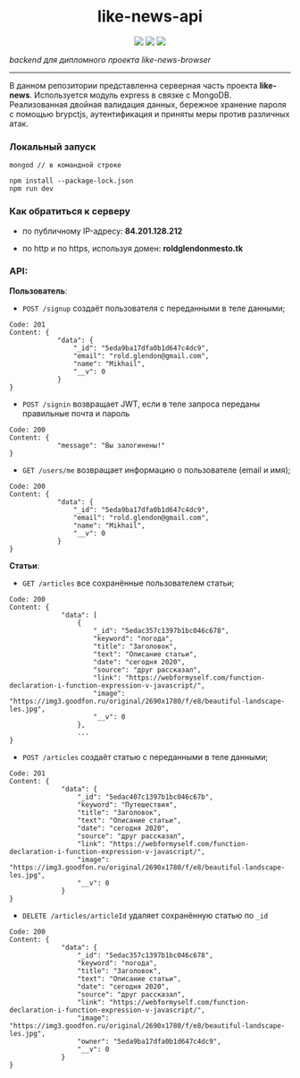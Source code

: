 <h1 align="center">like-news-api</h1>

<p align="center">
    <img src="https://img.shields.io/badge/version-1.0.0-blue">
    <img src="https://img.shields.io/github/languages/top/RGlendon/like-news-api?style=flat&color=yellow">
    <img src="https://img.shields.io/github/stars/RGlendon/like-news-api.svg?style=flat&color=green">
</p>

_backend для дипломного проекта like-news-browser_

---
В данном репозитории представленна серверная часть проекта **like-news**. 
Используется модуль express в связке с MongoDB. Реализованная двойная валидация данных, 
бережное хранение пароля с помощью brypctjs, аутентификация и приняты меры против различных атак.  
 
### Локальный запуск
```
mongod // в командной строке

npm install --package-lock.json
npm run dev
```
 
### Как обратиться к серверу

- по публичному IP-адресу: **84.201.128.212**

- по http и по https, используя домен: **roldglendonmesto.tk**


### API:

**Пользователь**:

* ```POST /signup``` создаёт пользователя с переданными в теле данными;

```
Code: 201
Content: {
            "data": {
                "_id": "5eda9ba17dfa0b1d647c4dc9",
                "email": "rold.glendon@gmail.com",
                "name": "Mikhail",
                "__v": 0
            }
}
```
* ```POST /signin``` возвращает JWT, если в теле запроса переданы правильные почта и пароль

```
Code: 200
Content: {
            "message": "Вы залогинены!"
}
```


* ```GET /users/me``` возвращает информацию о пользователе (email и имя);

```
Code: 200
Content: {
            "data": {
                "_id": "5eda9ba17dfa0b1d647c4dc9",
                "email": "rold.glendon@gmail.com",
                "name": "Mikhail",
                "__v": 0
            }
}
```
**Статьи**:

* ```GET /articles```  все сохранённые пользователем статьи;

```
Code: 200
Content: {
             "data": [
                 {
                     "_id": "5edac357c1397b1bc046c678",
                     "keyword": "погода",
                     "title": "Заголовок",
                     "text": "Описание статьи",
                     "date": "сегодня 2020",
                     "source": "друг рассказал",
                     "link": "https://webformyself.com/function-declaration-i-function-expression-v-javascript/",
                     "image": "https://img3.goodfon.ru/original/2690x1780/f/e8/beautiful-landscape-les.jpg",
                     "__v": 0
                 },
                 ...
}
```
* ```POST /articles``` создаёт статью с переданными в теле данными;

```
Code: 201
Content: {
             "data": {
                 "_id": "5edac407c1397b1bc046c67b",
                 "keyword": "Путешествия",
                 "title": "Заголовок",
                 "text": "Описание статьи",
                 "date": "сегодня 2020",
                 "source": "друг рассказал",
                 "link": "https://webformyself.com/function-declaration-i-function-expression-v-javascript/",
                 "image": "https://img3.goodfon.ru/original/2690x1780/f/e8/beautiful-landscape-les.jpg",
                 "__v": 0
             }
}
```


* `DELETE /articles/articleId` удаляет сохранённую статью по `_id`

```
Code: 200
Content: {
             "data": {
                 "_id": "5edac357c1397b1bc046c678",
                 "keyword": "погода",
                 "title": "Заголовок",
                 "text": "Описание статьи",
                 "date": "сегодня 2020",
                 "source": "друг рассказал",
                 "link": "https://webformyself.com/function-declaration-i-function-expression-v-javascript/",
                 "image": "https://img3.goodfon.ru/original/2690x1780/f/e8/beautiful-landscape-les.jpg",
                 "owner": "5eda9ba17dfa0b1d647c4dc9",
                 "__v": 0
             }
}
```

